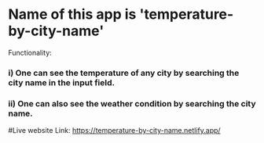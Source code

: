 # Name of this app is 'temperature-by-city-name'

Functionality:
### i) One can see the temperature of any city by searching the city name in the input field.
### ii) One can also see the weather condition by searching the city name.

#Live website Link: https://temperature-by-city-name.netlify.app/

